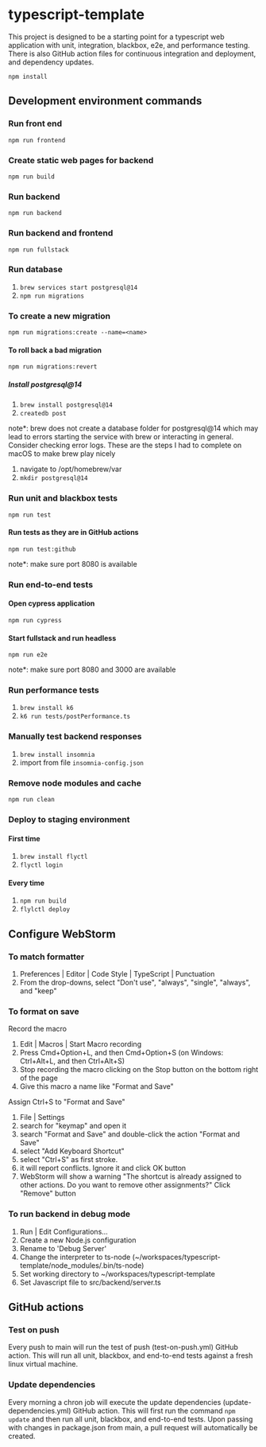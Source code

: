 # typescript-template

This project is designed to be a starting point for a typescript web application with unit, integration, blackbox, e2e,
and performance testing. There is also GitHub action files for continuous integration and deployment, and dependency
updates.

```npm install```

## Development environment commands

### Run front end

``` npm run frontend ```

### Create static web pages for backend

```npm run build```

### Run backend

```npm run backend```

### Run backend and frontend

```npm run fullstack```

### Run database

1. ```brew services start postgresql@14```
2. ```npm run migrations```

### To create a new migration

```npm run migrations:create --name=<name>```

#### To roll back a bad migration

```npm run migrations:revert```

##### Install postgresql@14

1. ```brew install postgresql@14```
2. ```createdb post```

note*:
brew does not create a database folder for postgresql@14
which may lead to errors starting the service with brew
or interacting in general. Consider checking error logs.
These are the steps I had to complete on macOS to make brew play nicely

1. navigate to /opt/homebrew/var
2. ``mkdir postgresql@14``

### Run unit and blackbox tests

```npm run test```

#### Run tests as they are in GitHub actions

```npm run test:github```

note*: make sure port 8080 is available

### Run end-to-end tests

#### Open cypress application

```npm run cypress```

#### Start fullstack and run headless

```npm run e2e```

note*: make sure port 8080 and 3000 are available

### Run performance tests

1. ```brew install k6```
2. ```k6 run tests/postPerformance.ts```

### Manually test backend responses

1. ```brew install insomnia```
2. import from file ```insomnia-config.json```

### Remove node modules and cache

```npm run clean```

### Deploy to staging environment

#### First time

1. ```brew install flyctl```
2. ```flyctl login```

#### Every time

1. ```npm run build```
2. ```flylctl deploy```

## Configure WebStorm

### To match formatter

1. Preferences | Editor | Code Style | TypeScript | Punctuation
2. From the drop-downs, select "Don't use", "always", "single", "always", and "keep"

### To format on save

Record the macro

1. Edit | Macros | Start Macro recording
2. Press Cmd+Option+L, and then Cmd+Option+S (on Windows: Ctrl+Alt+L, and then Ctrl+Alt+S)
3. Stop recording the macro clicking on the Stop button on the bottom right of the page
4. Give this macro a name like "Format and Save"

Assign Ctrl+S to "Format and Save"

1. File | Settings
2. search for "keymap" and open it
3. search "Format and Save" and double-click the action "Format and Save"
4. select "Add Keyboard Shortcut"
5. select "Ctrl+S" as first stroke.
6. it will report conflicts. Ignore it and click OK button
7. WebStorm will show a warning "The shortcut is already assigned to other actions. Do you want to remove other
   assignments?" Click "Remove" button

### To run backend in debug mode

1. Run | Edit Configurations...
2. Create a new Node.js configuration
3. Rename to 'Debug Server'
4. Change the interpreter to ts-node (~/workspaces/typescript-template/node_modules/.bin/ts-node)
5. Set working directory to ~/workspaces/typescript-template
6. Set Javascript file to src/backend/server.ts

## GitHub actions

### Test on push

Every push to main will run the test of push (test-on-push.yml) GitHub action. This will run all unit, blackbox, and
end-to-end tests against a fresh linux virtual machine.

### Update dependencies

Every morning a chron job will execute the update dependencies (update-dependencies.yml) GitHub action. This will first
run the command ```npm update``` and then run all unit, blackbox, and end-to-end tests. Upon passing with changes in
package.json from main, a pull request will automatically be created.